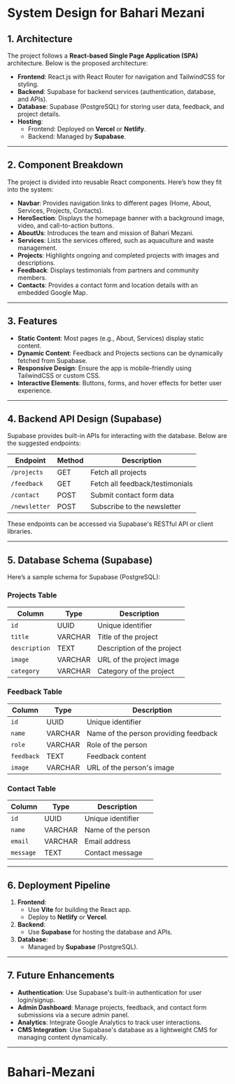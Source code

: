 # System Design for Bahari Mezani

## 1. Architecture
The project follows a **React-based Single Page Application (SPA)** architecture. Below is the proposed architecture:

- **Frontend**: React.js with React Router for navigation and TailwindCSS for styling.
- **Backend**: Supabase for backend services (authentication, database, and APIs).
- **Database**: Supabase (PostgreSQL) for storing user data, feedback, and project details.
- **Hosting**:
  - Frontend: Deployed on **Vercel** or **Netlify**.
  - Backend: Managed by **Supabase**.

---

## 2. Component Breakdown
The project is divided into reusable React components. Here’s how they fit into the system:

- **Navbar**: Provides navigation links to different pages (Home, About, Services, Projects, Contacts).
- **HeroSection**: Displays the homepage banner with a background image, video, and call-to-action buttons.
- **AboutUs**: Introduces the team and mission of Bahari Mezani.
- **Services**: Lists the services offered, such as aquaculture and waste management.
- **Projects**: Highlights ongoing and completed projects with images and descriptions.
- **Feedback**: Displays testimonials from partners and community members.
- **Contacts**: Provides a contact form and location details with an embedded Google Map.

---

## 3. Features
- **Static Content**: Most pages (e.g., About, Services) display static content.
- **Dynamic Content**: Feedback and Projects sections can be dynamically fetched from Supabase.
- **Responsive Design**: Ensure the app is mobile-friendly using TailwindCSS or custom CSS.
- **Interactive Elements**: Buttons, forms, and hover effects for better user experience.

---

## 4. Backend API Design (Supabase)
Supabase provides built-in APIs for interacting with the database. Below are the suggested endpoints:

| Endpoint               | Method | Description                          |
|------------------------|--------|--------------------------------------|
| `/projects`            | GET    | Fetch all projects                  |
| `/feedback`            | GET    | Fetch all feedback/testimonials     |
| `/contact`             | POST   | Submit contact form data            |
| `/newsletter`          | POST   | Subscribe to the newsletter         |

These endpoints can be accessed via Supabase's RESTful API or client libraries.

---

## 5. Database Schema (Supabase)
Here’s a sample schema for Supabase (PostgreSQL):

### **Projects Table**
| Column       | Type        | Description                          |
|--------------|-------------|--------------------------------------|
| `id`         | UUID        | Unique identifier                   |
| `title`      | VARCHAR     | Title of the project                |
| `description`| TEXT        | Description of the project          |
| `image`      | VARCHAR     | URL of the project image            |
| `category`   | VARCHAR     | Category of the project             |

### **Feedback Table**
| Column       | Type        | Description                          |
|--------------|-------------|--------------------------------------|
| `id`         | UUID        | Unique identifier                   |
| `name`       | VARCHAR     | Name of the person providing feedback |
| `role`       | VARCHAR     | Role of the person                  |
| `feedback`   | TEXT        | Feedback content                    |
| `image`      | VARCHAR     | URL of the person's image           |

### **Contact Table**
| Column       | Type        | Description                          |
|--------------|-------------|--------------------------------------|
| `id`         | UUID        | Unique identifier                   |
| `name`       | VARCHAR     | Name of the person                  |
| `email`      | VARCHAR     | Email address                       |
| `message`    | TEXT        | Contact message                     |

---

## 6. Deployment Pipeline
1. **Frontend**:
   - Use **Vite** for building the React app.
   - Deploy to **Netlify** or **Vercel**.
2. **Backend**:
   - Use **Supabase** for hosting the database and APIs.
3. **Database**:
   - Managed by **Supabase** (PostgreSQL).

---

## 7. Future Enhancements
- **Authentication**: Use Supabase's built-in authentication for user login/signup.
- **Admin Dashboard**: Manage projects, feedback, and contact form submissions via a secure admin panel.
- **Analytics**: Integrate Google Analytics to track user interactions.
- **CMS Integration**: Use Supabase's database as a lightweight CMS for managing content dynamically.

---

# Bahari-Mezani
